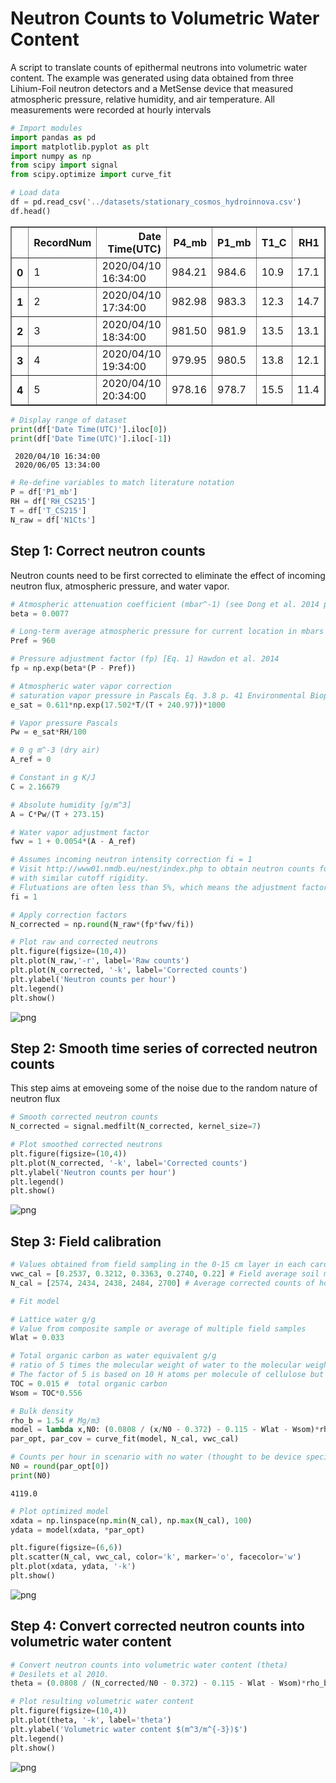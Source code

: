 # Neutron Counts to Volumetric Water Content

A script to translate counts of epithermal neutrons into volumetric water content. The example was generated using data obtained from three Lihium-Foil neutron detectors and a MetSense device that measured atmospheric pressure, relative humidity, and air temperature. All measurements were recorded at hourly intervals


```python
# Import modules
import pandas as pd
import matplotlib.pyplot as plt
import numpy as np
from scipy import signal
from scipy.optimize import curve_fit

```


```python
# Load data
df = pd.read_csv('../datasets/stationary_cosmos_hydroinnova.csv')
df.head()

```




<div>
<style scoped>
    .dataframe tbody tr th:only-of-type {
        vertical-align: middle;
    }

    .dataframe tbody tr th {
        vertical-align: top;
    }

    .dataframe thead th {
        text-align: right;
    }
</style>
<table border="1" class="dataframe">
  <thead>
    <tr style="text-align: right;">
      <th></th>
      <th>RecordNum</th>
      <th>Date Time(UTC)</th>
      <th>P4_mb</th>
      <th>P1_mb</th>
      <th>T1_C</th>
      <th>RH1</th>
      <th>T_CS215</th>
      <th>RH_CS215</th>
      <th>Vbat</th>
      <th>N1Cts</th>
      <th>N1ET_sec</th>
      <th>N1T_C</th>
      <th>N1RH</th>
    </tr>
  </thead>
  <tbody>
    <tr>
      <th>0</th>
      <td>1</td>
      <td>2020/04/10 16:34:00</td>
      <td>984.21</td>
      <td>984.6</td>
      <td>10.9</td>
      <td>17.1</td>
      <td>7.7</td>
      <td>32.7</td>
      <td>14.453</td>
      <td>2053</td>
      <td>3494</td>
      <td>12.8</td>
      <td>0</td>
    </tr>
    <tr>
      <th>1</th>
      <td>2</td>
      <td>2020/04/10 17:34:00</td>
      <td>982.98</td>
      <td>983.3</td>
      <td>12.3</td>
      <td>14.7</td>
      <td>8.9</td>
      <td>29.0</td>
      <td>14.003</td>
      <td>2198</td>
      <td>3600</td>
      <td>14.8</td>
      <td>0</td>
    </tr>
    <tr>
      <th>2</th>
      <td>3</td>
      <td>2020/04/10 18:34:00</td>
      <td>981.50</td>
      <td>981.9</td>
      <td>13.5</td>
      <td>13.1</td>
      <td>10.8</td>
      <td>28.9</td>
      <td>13.995</td>
      <td>2162</td>
      <td>3600</td>
      <td>15.7</td>
      <td>0</td>
    </tr>
    <tr>
      <th>3</th>
      <td>4</td>
      <td>2020/04/10 19:34:00</td>
      <td>979.95</td>
      <td>980.5</td>
      <td>13.8</td>
      <td>12.1</td>
      <td>11.3</td>
      <td>28.1</td>
      <td>13.959</td>
      <td>2177</td>
      <td>3600</td>
      <td>16.0</td>
      <td>0</td>
    </tr>
    <tr>
      <th>4</th>
      <td>5</td>
      <td>2020/04/10 20:34:00</td>
      <td>978.16</td>
      <td>978.7</td>
      <td>15.5</td>
      <td>11.4</td>
      <td>13.5</td>
      <td>24.9</td>
      <td>13.906</td>
      <td>2212</td>
      <td>3600</td>
      <td>17.5</td>
      <td>0</td>
    </tr>
  </tbody>
</table>
</div>




```python
# Display range of dataset
print(df['Date Time(UTC)'].iloc[0])
print(df['Date Time(UTC)'].iloc[-1])

```

     2020/04/10 16:34:00
     2020/06/05 13:34:00



```python
# Re-define variables to match literature notation
P = df['P1_mb']
RH = df['RH_CS215']
T = df['T_CS215']
N_raw = df['N1Cts']

```

## Step 1: Correct neutron counts

Neutron counts need to be first corrected to eliminate the effect of incoming neutron flux, atmospheric pressure, and water vapor.


```python
# Atmospheric attenuation coefficient (mbar^-1) (see Dong et al. 2014 p.4)
beta = 0.0077

# Long-term average atmospheric pressure for current location in mbars
Pref = 960

# Pressure adjustment factor (fp) [Eq. 1] Hawdon et al. 2014
fp = np.exp(beta*(P - Pref))

# Atmospheric water vapor correction
# saturation vapor pressure in Pascals Eq. 3.8 p. 41 Environmental Biophysics
e_sat = 0.611*np.exp(17.502*T/(T + 240.97))*1000

# Vapor pressure Pascals
Pw = e_sat*RH/100

# 0 g m^-3 (dry air)
A_ref = 0

# Constant in g K/J
C = 2.16679

# Absolute humidity [g/m^3]
A = C*Pw/(T + 273.15)

# Water vapor adjustment factor
fwv = 1 + 0.0054*(A - A_ref)

# Assumes incoming neutron intensity correction fi = 1 
# Visit http://www01.nmdb.eu/nest/index.php to obtain neutron counts for a location
# with similar cutoff rigidity.
# Flutuations are often less than 5%, which means the adjustment factor oscillates around 1.
fi = 1

# Apply correction factors
N_corrected = np.round(N_raw*(fp*fwv/fi))

```


```python
# Plot raw and corrected neutrons
plt.figure(figsize=(10,4))
plt.plot(N_raw,'-r', label='Raw counts')
plt.plot(N_corrected, '-k', label='Corrected counts')
plt.ylabel('Neutron counts per hour')
plt.legend()
plt.show()

```


![png](cosmos_calibration_files/cosmos_calibration_7_0.png)


## Step 2: Smooth time series of corrected neutron counts

This step aims at emoveing some of the noise due to the random nature of neutron flux


```python
# Smooth corrected neutron counts
N_corrected = signal.medfilt(N_corrected, kernel_size=7)

```


```python
# Plot smoothed corrected neutrons
plt.figure(figsize=(10,4))
plt.plot(N_corrected, '-k', label='Corrected counts')
plt.ylabel('Neutron counts per hour')
plt.legend()
plt.show()

```


![png](cosmos_calibration_files/cosmos_calibration_10_0.png)


## Step 3: Field calibration


```python
# Values obtained from field sampling in the 0-15 cm layer in each cardinal direction
vwc_cal = [0.2537, 0.3212, 0.3363, 0.2740, 0.22] # Field average soil moisture. All samples have equal weight.
N_cal = [2574, 2434, 2438, 2484, 2700] # Average corrected counts of hour before, during, and after field sampling

```


```python
# Fit model

# Lattice water g/g
# Value from composite sample or average of multiple field samples
Wlat = 0.033

# Total organic carbon as water equivalent g/g
# ratio of 5 times the molecular weight of water to the molecular weight of cellulose. 
# The factor of 5 is based on 10 H atoms per molecule of cellulose but only 2 per water molecule
TOC = 0.015 #  total organic carbon
Wsom = TOC*0.556

# Bulk density
rho_b = 1.54 # Mg/m3
model = lambda x,N0: (0.0808 / (x/N0 - 0.372) - 0.115 - Wlat - Wsom)*rho_b
par_opt, par_cov = curve_fit(model, N_cal, vwc_cal)

# Counts per hour in scenario with no water (thought to be device specific)
N0 = round(par_opt[0])
print(N0)

```

    4119.0



```python
# Plot optimized model
xdata = np.linspace(np.min(N_cal), np.max(N_cal), 100)
ydata = model(xdata, *par_opt)

plt.figure(figsize=(6,6))
plt.scatter(N_cal, vwc_cal, color='k', marker='o', facecolor='w')
plt.plot(xdata, ydata, '-k')
plt.show()
```


![png](cosmos_calibration_files/cosmos_calibration_14_0.png)


## Step 4: Convert corrected neutron counts into volumetric water content


```python
# Convert neutron counts into volumetric water content (theta)
# Desilets et al 2010.
theta = (0.0808 / (N_corrected/N0 - 0.372) - 0.115 - Wlat - Wsom)*rho_b

```


```python
# Plot resulting volumetric water content
plt.figure(figsize=(10,4))
plt.plot(theta, '-k', label='theta')
plt.ylabel('Volumetric water content $(m^3/m^{-3})$')
plt.legend()
plt.show()

```


![png](cosmos_calibration_files/cosmos_calibration_17_0.png)

